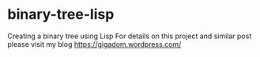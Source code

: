 # binary-tree-lisp
Creating a binary tree using Lisp
For details on this project and similar post please visit  my blog https://gigadom.wordpress.com/
